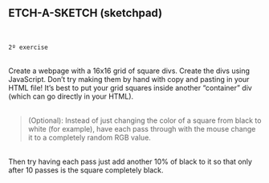 ## ETCH-A-SKETCH (sketchpad)
<br>

    2º exercise
<br>
Create a webpage with a 16x16 grid of square divs. Create the divs using JavaScript. Don’t try making them by hand with copy and pasting in your HTML file! It’s best to put your grid squares inside another “container” div (which can go directly in your HTML). 
<br><br>

>(Optional): Instead of just changing the color of a square from black to white (for example), have each pass through with the mouse change it to a completely random RGB value.

<br>
Then try having each pass just add another 10% of black to it so 
that only after 10 passes is the square completely black.